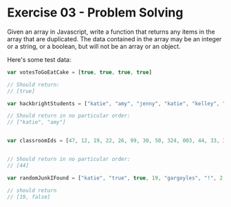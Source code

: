 Exercise 03 - Problem Solving
=============================

Given an array in Javascript, write a function that returns any items in the array that are duplicated.
The data contained in the array may be an integer or a string, or a boolean, but will not be an array or an object.

Here's some test data:

```javascript
var votesToGoEatCake = [true, true, true, true]

// Should return:
// [true]

```

```javascript
var hackbrightStudents = ["katie", "amy", "jenny", "katie", "kelley", "katie", "amy"]

// Should return in no particular order:
// ["katie", "amy"]

```

```javascript

var classroomIds = [47, 12, 19, 22, 26, 99, 30, 50, 324, 003, 44, 33, 346, 354, 44, 235, 45, 34, 44, 590, 09, 099, 0, 1, 3, 33, 999, 9]


// Should return in no particular order:
// [44]
```

```javascript 
var randomJunkIFound = ["katie", "true", true, 19, "gargoyles", "!", 2 + 3, "2 + 3", 19, "19", 6, false, false]

// should return
// [19, false]

```
